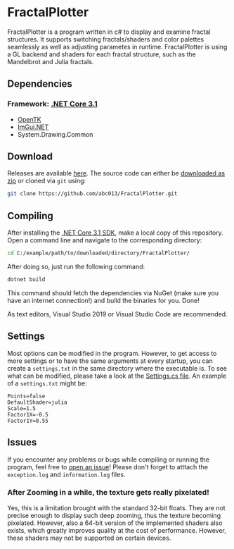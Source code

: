 # FractalPlotter
FractalPlotter is a program written in c# to display and examine fractal structures. It supports switching fractals/shaders and color palettes seamlessly as well as adjusting parametes in runtime.
FractalPlotter is using a GL backend and shaders for each fractal structure, such as the Mandelbrot and Julia fractals. 

## Dependencies
### Framework: [.NET Core 3.1](https://dotnet.microsoft.com/download/dotnet-core/3.1)
- [OpenTK](https://github.com/opentk/opentk)
- [ImGui.NET](https://github.com/mellinoe/ImGui.NET)
- System.Drawing.Common

## Download
Releases are available [here](https://github.com/abc013/FractalPlotter/releases).
The source code can either be [downloaded as zip](https://github.com/abc013/FractalPlotter/archive/master.zip) or cloned via `git` using:
```sh
git clone https://github.com/abc013/FractalPlotter.git
```

## Compiling
After installing the [.NET Core 3.1 SDK](https://dotnet.microsoft.com/download/dotnet-core/3.1), make a local copy of this repository.
Open a command line and navigate to the corresponding directory:
```sh
cd C:/example/path/to/downloaded/directory/FractalPlotter/
```
After doing so, just run the following command:
```sh
dotnet build
```
This command should fetch the dependencies via NuGet (make sure you have an internet connection!) and build the binaries for you. Done!

As text editors, Visual Studio 2019 or Visual Studio Code are recommended.

## Settings
Most options can be modified in the program. However, to get access to more settings or to have the same arguments at every startup, you can create a `settings.txt` in the same directory where the executable is. To see what can be modified, please take a look at the [Settings.cs file](https://github.com/abc013/FractalPlotter/blob/master/FractalPlotter/Settings.cs). An example of a `settings.txt` might be:
```
Points=false
DefaultShader=julia
Scale=1.5
Factor1X=-0.5
Factor1Y=0.55
```

## Issues
If you encounter any problems or bugs while compiling or running the program, feel free to [open an issue](https://github.com/abc013/FractalPlotter/issues/new)! Please don't forget to atttach the `exception.log` and `information.log` files.
### After Zooming in a while, the texture gets really pixelated!
Yes, this is a limitation brought with the standard 32-bit floats. They are not precise enough to display such deep zooming, thus the texture becoming pixelated.
However, also a 64-bit version of the implemented shaders also exists, which greatly improves quality at the cost of performance. However, these shaders may not be supported on certain devices.
